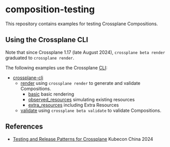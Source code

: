 # composition-testing

This repository contains examples for testing Crossplane Compositions.

## Using the Crossplane CLI

Note that since Crossplane 1.17 (late August 2024), `crossplane beta render` graduated to `crossplane render`.

The following examples use the Crossplane [CLI](https://docs.crossplane.io/latest/cli/):

- [crossplane-cli](crossplane-cli)
  - [render](crossplane-cli/render/) using `crossplane render` to generate and validate Compositions.
    - [basic](crossplane-cli/render/basic/) basic rendering
    - [observed_resources](crossplane-cli/render/observed_resources/) simulating existing resources
    - [extra_resources](crossplane-cli/render/extra_resources/) including Extra Resources
  - [validate](crossplane-cli/validate) using `crossplane beta validate` to validate Compositions.

## References

- [Testing and Release Patterns for Crossplane](https://kccncossaidevchn2024.sched.com/event/1eYZ7) Kubecon China 2024

